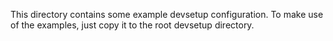 This directory contains some example devsetup configuration. To make use of the
examples, just copy it to the root devsetup directory.